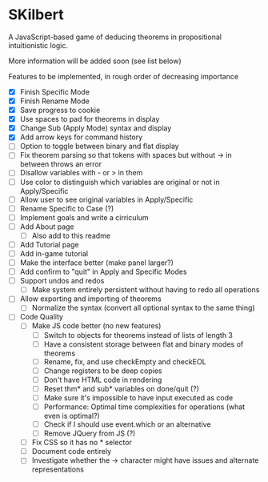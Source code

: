 # SKilbert

A JavaScript-based game of deducing theorems in propositional intuitionistic logic.

More information will be added soon (see list below)

Features to be implemented, in rough order of decreasing importance

- [X] Finish Specific Mode
- [X] Finish Rename Mode
- [X] Save progress to cookie
- [X] Use spaces to pad for theorems in display
- [X] Change Sub (Apply Mode) syntax and display
- [X] Add arrow keys for command history
- [ ] Option to toggle between binary and flat display
- [ ] Fix theorem parsing so that tokens with spaces but without -> in between throws an error
- [ ] Disallow variables with - or > in them
- [ ] Use color to distinguish which variables are original or not in Apply/Specific
- [ ] Allow user to see original variables in Apply/Specific
- [ ] Rename Specific to Case (?)
- [ ] Implement goals and write a cirriculum
- [ ] Add About page
	- [ ] Also add to this readme
- [ ] Add Tutorial page
- [ ] Add in-game tutorial
- [ ] Make the interface better (make panel larger?)
- [ ] Add confirm to "quit" in Apply and Specific Modes
- [ ] Support undos and redos
	- [ ] Make system entirely persistent without having to redo all operations
- [ ] Allow exporting and importing of theorems
	- [ ] Normalize the syntax (convert all optional syntax to the same thing)
- [ ] Code Quality
	- [ ] Make JS code better (no new features)
		- [ ] Switch to objects for theorems instead of lists of length 3
		- [ ] Have a consistent storage between flat and binary modes of theorems
		- [ ] Rename, fix, and use checkEmpty and checkEOL
		- [ ] Change registers to be deep copies
		- [ ] Don't have HTML code in rendering
		- [ ] Reset thm* and sub* variables on done/quit (?)
		- [ ] Make sure it's impossible to have input executed as code
		- [ ] Performance: Optimal time complexities for operations (what even is optimal?)
		- [ ] Check if I should use event.which or an alternative
		- [ ] Remove JQuery from JS (?)
	- [ ] Fix CSS so it has no * selector
	- [ ] Document code entirely
	- [ ] Investigate whether the → character might have issues and alternate representations
